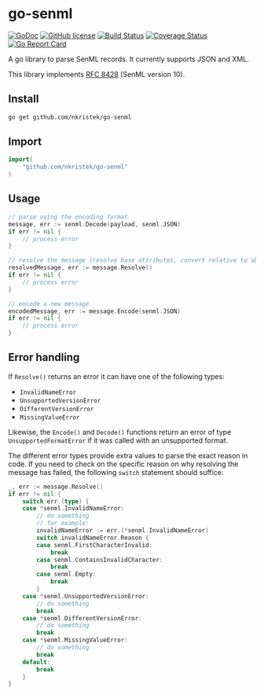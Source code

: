 # go-senml

[![GoDoc](https://godoc.org/github.com/nkristek/go-senml?status.svg)](https://godoc.org/github.com/nkristek/go-senml)
[![GitHub license](https://img.shields.io/github/license/nkristek/go-senml.svg)](https://github.com/nkristek/go-senml/blob/master/LICENSE)
[![Build Status](https://travis-ci.com/nkristek/go-senml.svg?branch=master)](https://travis-ci.com/nkristek/go-senml)
[![Coverage Status](https://coveralls.io/repos/github/nkristek/go-senml/badge.svg?branch=master)](https://coveralls.io/github/nkristek/go-senml?branch=master)
[![Go Report Card](https://goreportcard.com/badge/github.com/nkristek/go-senml)](https://goreportcard.com/report/github.com/nkristek/go-senml)

A go library to parse SenML records. It currently supports JSON and XML.

This library implements [RFC 8428](https://tools.ietf.org/rfc/rfc8428.txt) (SenML version 10).

## Install
```sh
go get github.com/nkristek/go-senml
```

## Import
```go
import(
	"github.com/nkristek/go-senml"
)
```

## Usage
```go
// parse using the encoding format
message, err := senml.Decode(payload, senml.JSON)
if err != nil {
	// process error
}

// resolve the message (resolve base attributes, convert relative to absolute time etc.)
resolvedMessage, err := message.Resolve()
if err != nil {
	// process error
}

// encode a new message
encodedMessage, err := message.Encode(senml.JSON)
if err != nil {
	// process error
}
```

## Error handling

If `Resolve()` returns an error it can have one of the following types:

- `InvalidNameError`
- `UnsupportedVersionError`
- `DifferentVersionError`
- `MissingValueError`

Likewise, the `Encode()` and `Decode()` functions return an error of type `UnsupportedFormatError` if it was called with an unsupported format.

The different error types provide extra values to parse the exact reason in code. If you need to check on the specific reason on why resolving the message has failed, the following `switch` statement should suffice: 

```go
_, err := message.Resolve()
if err != nil {
	switch err.(type) {
	case *senml.InvalidNameError:
		// do something
		// for example:
		invalidNameError := err.(*senml.InvalidNameError)
		switch invalidNameError.Reason {
		case senml.FirstCharacterInvalid:
			break
		case senml.ContainsInvalidCharacter:
			break
		case senml.Empty:
			break
		}
	case *senml.UnsupportedVersionError:
		// do something
		break
	case *senml.DifferentVersionError:
		// do something
		break
	case *senml.MissingValueError:
		// do something
		break
	default:
		break
	}
}
```